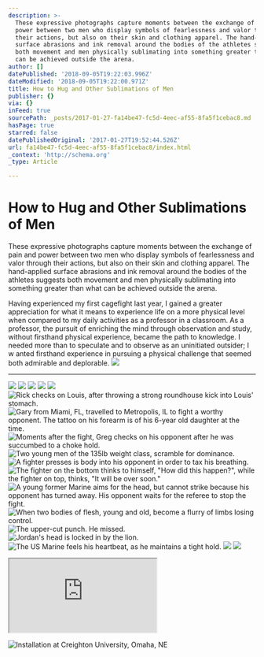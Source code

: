 ```yaml
---
description: >-
  These expressive photographs capture moments between the exchange of pain and
  power between two men who display symbols of fearlessness and valor through
  their actions, but also on their skin and clothing apparel. The hand-applied
  surface abrasions and ink removal around the bodies of the athletes suggests
  both movement and men physically sublimating into something greater than what
  can be achieved outside the arena.
author: []
datePublished: '2018-09-05T19:22:03.996Z'
dateModified: '2018-09-05T19:22:00.971Z'
title: How to Hug and Other Sublimations of Men
publisher: {}
via: {}
inFeed: true
sourcePath: _posts/2017-01-27-fa14be47-fc5d-4eec-af55-8fa5f1cebac8.md
hasPage: true
starred: false
datePublishedOriginal: '2017-01-27T19:52:44.526Z'
url: fa14be47-fc5d-4eec-af55-8fa5f1cebac8/index.html
_context: 'http://schema.org'
_type: Article

---
```

# **How to Hug and Other Sublimations of Men**

These expressive photographs capture moments between the exchange of pain and power between two men who display symbols of fearlessness and valor through their actions, but also on their skin and clothing apparel. The hand-applied surface abrasions and ink removal around the bodies of the athletes suggests both movement and men physically sublimating into something greater than what can be achieved outside the arena.

Having experienced my first cagefight last year, I gained a greater appreciation for what it means to experience life on a more physical level when compared to my daily activities as a professor in a classroom. As a professor, the pursuit of enriching the mind through observation and study, without firsthand physical experience, became the path to knowledge. I needed more than to speculate and to observe as an uninitiated outsider; I w anted firsthand experience in pursuing a physical challenge that seemed both admirable and deplorable.
![](https://the-grid-user-content.s3-us-west-2.amazonaws.com/886612e0-a47a-405a-80fe-180c22503c81.jpg)

---

![](https://the-grid-user-content.s3-us-west-2.amazonaws.com/df064504-2679-4a32-a132-8971934c7a47.jpg)
![](https://the-grid-user-content.s3-us-west-2.amazonaws.com/4fa52c4f-f84f-408b-b6c2-8d6946fcefbc.jpg)
![](https://the-grid-user-content.s3-us-west-2.amazonaws.com/58900adf-ca39-4d6e-b458-9ad373fa060d.jpg)
![](https://the-grid-user-content.s3-us-west-2.amazonaws.com/f8db7254-fb55-43aa-bbe4-e5022af4e03b.jpg)
![](https://the-grid-user-content.s3-us-west-2.amazonaws.com/ae376760-2c46-4ce4-9f9e-cc0911fcc3bc.jpg)
![Rick checks on Louis, after throwing a strong roundhouse kick into Louis' stomach.](https://the-grid-user-content.s3-us-west-2.amazonaws.com/c2b69acb-3582-4d38-88ae-b7fb5bb0adc6.jpg)
![Gary from Miami, FL, travelled to Metropolis, IL to fight a worthy opponent. The tattoo on his forearm is of his 6-year old daughter at the time.](https://the-grid-user-content.s3-us-west-2.amazonaws.com/5517d207-f927-4b29-8ce2-71c6f7ab83b2.jpg)
![Moments after the fight, Greg checks on his opponent after he was succumbed to a choke hold.  ](https://the-grid-user-content.s3-us-west-2.amazonaws.com/39b9284b-d650-4eae-a826-fbbb54e86d1a.jpg)
![Two young men of the 135lb weight class, scramble for dominance. ](https://the-grid-user-content.s3-us-west-2.amazonaws.com/7930c834-0cc4-4394-b843-02f08781ccbc.jpg)
![A fighter presses is body into his opponent in order to tax his breathing.](https://the-grid-user-content.s3-us-west-2.amazonaws.com/40c79d49-8d02-41fd-ac17-4815a245df71.jpg)
![The fighter on the bottom thinks to himself, "How did this happen?", while the fighter on top, thinks, "It will be over soon."](https://the-grid-user-content.s3-us-west-2.amazonaws.com/fff68bde-4a97-49e6-a589-a43426e3c66d.jpg)
![A young former Marine aims for the head, but cannot strike because his opponent has turned away. His opponent waits for the referee to stop the fight.](https://the-grid-user-content.s3-us-west-2.amazonaws.com/fcc6713a-b0ec-4aff-a8c4-4f09ca31e33c.jpg)
![When two bodies of flesh, young and old, become a flurry of limbs losing control.](https://the-grid-user-content.s3-us-west-2.amazonaws.com/9582aff2-500f-43e5-883f-fe42be6931e6.jpg)
![The upper-cut punch. He missed. ](https://the-grid-user-content.s3-us-west-2.amazonaws.com/1a9c3368-62b2-4ab4-a0b3-bb6076e6c4cb.jpg)
![Jordan's head is locked in by the lion.](https://the-grid-user-content.s3-us-west-2.amazonaws.com/2b52d4d0-53c5-4444-8b6c-6988d7c57122.jpg)
![The US Marine feels his heartbeat, as he maintains a tight hold.](https://the-grid-user-content.s3-us-west-2.amazonaws.com/5ddbad27-a95e-42d9-97cc-17b2a00234e4.jpg)
![](https://the-grid-user-content.s3-us-west-2.amazonaws.com/afead224-f05e-4249-97cb-7e243784a84d.jpg)
![](https://the-grid-user-content.s3-us-west-2.amazonaws.com/30abd89a-a4f1-4e0b-b096-6fe402884fe8.jpg)

<iframe src="https://the-grid.github.io/ed-location/?latitude=33.43144133557529&amp;longitude=-95.625&amp;zoom=2" style=""></iframe>

![Installation at Creighton University, Omaha, NE](https://s3-us-west-2.amazonaws.com/the-grid-img/p/384b6a89009ac0c281217a1c0e828f5ce6012328.jpg)